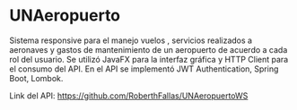 # UNAeropuerto
Sistema  responsive para el manejo  vuelos , servicios realizados a aeronaves y gastos de mantenimiento de un aeropuerto de acuerdo a cada rol del usuario.
Se utilizó JavaFX para la interfaz gráfica y HTTP Client para el consumo del API.
En el API se implementó JWT Authentication, Spring Boot, Lombok.

Link del API: https://github.com/RoberthFallas/UNAeropuertoWS
